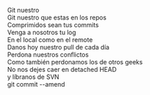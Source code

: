 Git nuestro</br>
Git nuestro que estas en los repos</br>
Comprimidos sean tus commits</br>
Venga a nosotros tu log</br>
En el local como en el remote</br>
Danos hoy nuestro pull de cada día</br>
Perdona nuestros conflictos</br>
Como también perdonamos los de otros geeks</br>
No nos dejes caer en detached HEAD</br>
y líbranos de SVN</br>
git commit --amend</br>

